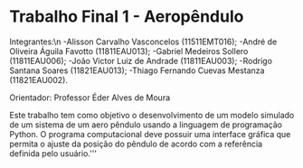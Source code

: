 # Trabalho Final 1 - Aeropêndulo

Integrantes:\n
-Alisson Carvalho Vasconcelos (11511EMT016);
-André de Oliveira Águila Favotto (11811EAU013);
-Gabriel Medeiros Sollero (11811EAU006);
-João Victor Luiz de Andrade (11811EAU003);
-Rodrigo Santana Soares (11821EAU013);
-Thiago Fernando Cuevas Mestanza (11821EAU002).

Orientador: Professor Éder Alves de Moura

Este trabalho tem como objetivo o desenvolvimento de um modelo simulado de um sistema de um aero pêndulo usando a linguagem de programação Python. O programa computacional deve possuir uma interface gráfica que permita o ajuste da posição do pêndulo de acordo com a referência definida pelo usuário.'''
